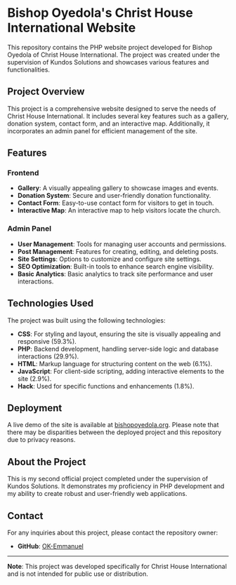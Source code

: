 # Bishop Oyedola's Christ House International Website

This repository contains the PHP website project developed for Bishop Oyedola of Christ House International. The project was created under the supervision of Kundos Solutions and showcases various features and functionalities.

## Project Overview

This project is a comprehensive website designed to serve the needs of Christ House International. It includes several key features such as a gallery, donation system, contact form, and an interactive map. Additionally, it incorporates an admin panel for efficient management of the site.

## Features

### Frontend

- **Gallery**: A visually appealing gallery to showcase images and events.
- **Donation System**: Secure and user-friendly donation functionality.
- **Contact Form**: Easy-to-use contact form for visitors to get in touch.
- **Interactive Map**: An interactive map to help visitors locate the church.

### Admin Panel

- **User Management**: Tools for managing user accounts and permissions.
- **Post Management**: Features for creating, editing, and deleting posts.
- **Site Settings**: Options to customize and configure site settings.
- **SEO Optimization**: Built-in tools to enhance search engine visibility.
- **Basic Analytics**: Basic analytics to track site performance and user interactions.

## Technologies Used

The project was built using the following technologies:
- **CSS**: For styling and layout, ensuring the site is visually appealing and responsive (59.3%).
- **PHP**: Backend development, handling server-side logic and database interactions (29.9%).
- **HTML**: Markup language for structuring content on the web (6.1%).
- **JavaScript**: For client-side scripting, adding interactive elements to the site (2.9%).
- **Hack**: Used for specific functions and enhancements (1.8%).

## Deployment

A live demo of the site is available at [bishopoyedola.org](https://bishopoyedola.org). Please note that there may be disparities between the deployed project and this repository due to privacy reasons.

## About the Project

This is my second official project completed under the supervision of Kundos Solutions. It demonstrates my proficiency in PHP development and my ability to create robust and user-friendly web applications.

## Contact

For any inquiries about this project, please contact the repository owner:

- **GitHub**: [OK-Emmanuel](https://github.com/OK-Emmanuel)

---

**Note**: This project was developed specifically for Christ House International and is not intended for public use or distribution.
